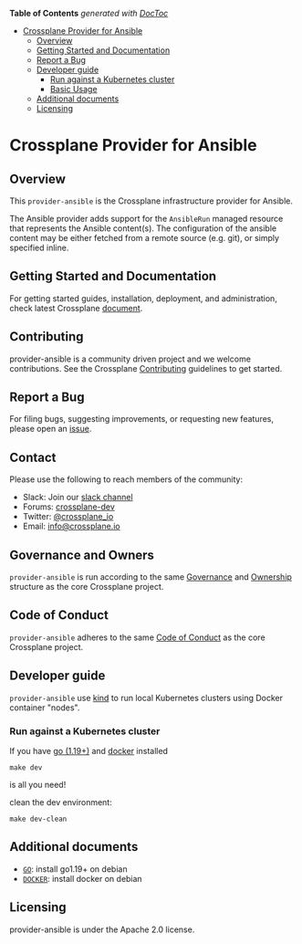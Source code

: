 <!-- START doctoc generated TOC please keep comment here to allow auto update -->
<!-- DON'T EDIT THIS SECTION, INSTEAD RE-RUN doctoc TO UPDATE -->
**Table of Contents**  *generated with [DocToc](https://github.com/thlorenz/doctoc)*

- [Crossplane Provider for Ansible](#crossplane-provider-for-ansible)
  - [Overview](#overview)
  - [Getting Started and Documentation](#getting-started-and-documentation)
  - [Report a Bug](#report-a-bug)
  - [Developer guide](#developer-guide)
    - [Run against a Kubernetes cluster](#run-against-a-kubernetes-cluster)
    - [Basic Usage](#basic-usage)
  - [Additional documents](#additional-documents)
  - [Licensing](#licensing)

<!-- END doctoc generated TOC please keep comment here to allow auto update -->

# Crossplane Provider for Ansible

## Overview

This `provider-ansible` is the Crossplane infrastructure provider for Ansible.

The Ansible provider adds support for the `AnsibleRun` managed resource that
represents the Ansible content(s). The configuration of the ansible content may be
either fetched from a remote source (e.g. git), or simply specified inline.


## Getting Started and Documentation

For getting started guides, installation, deployment, and administration, check latest
Crossplane [document](https://crossplane.io/docs/latest).

## Contributing

provider-ansible is a community driven project and we welcome contributions. See the
Crossplane
[Contributing](https://github.com/crossplane/crossplane/blob/master/CONTRIBUTING.md)
guidelines to get started.

## Report a Bug

For filing bugs, suggesting improvements, or requesting new features, please
open an [issue](https://github.com/crossplane-contrib/provider-ansible/issues).

## Contact

Please use the following to reach members of the community:

* Slack: Join our [slack channel](https://slack.crossplane.io)
* Forums:
  [crossplane-dev](https://groups.google.com/forum/#!forum/crossplane-dev)
* Twitter: [@crossplane_io](https://twitter.com/crossplane_io)
* Email: [info@crossplane.io](mailto:info@crossplane.io)

## Governance and Owners

`provider-ansible` is run according to the same
[Governance](https://github.com/crossplane/crossplane/blob/master/GOVERNANCE.md)
and [Ownership](https://github.com/crossplane/crossplane/blob/master/OWNERS.md)
structure as the core Crossplane project.

## Code of Conduct

`provider-ansible` adheres to the same [Code of
Conduct](https://github.com/crossplane/crossplane/blob/master/CODE_OF_CONDUCT.md)
as the core Crossplane project.

## Developer guide

`provider-ansible` use [kind](https://github.com/kubernetes-sigs/kind) to run local Kubernetes clusters using Docker container "nodes".

### Run against a Kubernetes cluster

If you have [go (1.19+)](https://golang.org/doc/devel/release.html#policy) and [docker](https://www.docker.com/) installed 

```console
make dev
```
is all you need!

clean the dev environment:
```console
make dev-clean
```

## Additional documents

- [`GO`](https://tecadmin.net/install-go-on-debian/): install go1.19+ on debian
- [`DOCKER`](https://docs.docker.com/engine/install/debian/): install docker on debian

## Licensing

provider-ansible is under the Apache 2.0 license.
